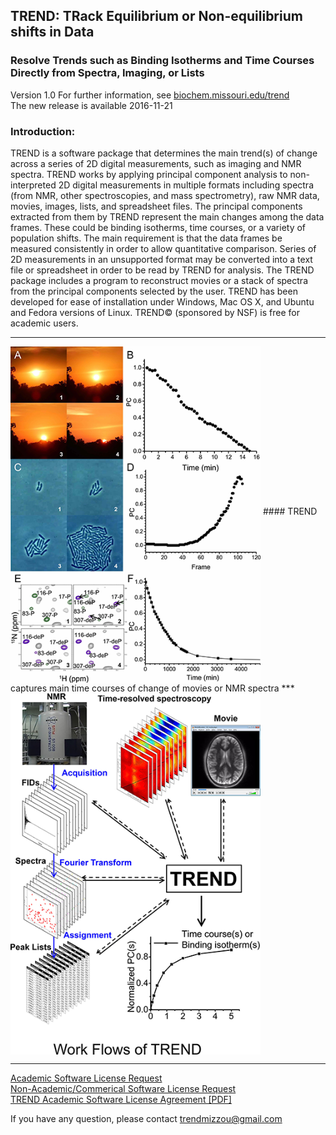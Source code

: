 ## TREND: TRack Equilibrium or Non-equilibrium shifts in Data
### Resolve Trends such as Binding Isotherms and Time Courses Directly from Spectra, Imaging, or Lists
Version 1.0
For further information, see 
[biochem.missouri.edu/trend](http://biochem.missouri.edu/trend)  
The new release is available 2016-11-21   
### Introduction:
TREND is a software package that determines the main trend(s) of change across a series of 2D
digital measurements, such as imaging and NMR spectra. TREND works by applying principal component
analysis to non-interpreted 2D digital measurements in multiple formats including spectra (from
NMR, other spectroscopies, and mass spectrometry), raw NMR data, movies, images, lists, and
spreadsheet files. The principal components extracted from them by TREND represent the main
changes among the data frames. These could be binding isotherms, time courses, or a variety of
population shifts. The main requirement is that the data frames be measured consistently in order
to allow quantitative comparison. Series of 2D measurements in an unsupported format may be
converted into a text file or spreadsheet in order to be read by TREND for analysis. The TREND
package includes a program to reconstruct movies or a stack of spectra from the principal
components selected by the user. TREND has been developed for ease of installation under Windows,
Mac OS X, and Ubuntu and Fedora versions of Linux. TREND© (sponsored by NSF) is free for academic
users.
___


<img src="./png/kinetics_small.png" width="400" alt="main time course" align="middle">   
#### TREND captures main time courses of change of movies or NMR spectra  
***
<img src="./png/workflow_small.png" width="400" alt="workflow" align="middle">  


___  

[Academic Software License Request](http://biochem.missouri.edu/trend/academic_request.php)  
[Non-Academic/Commerical Software License Request](http://biochem.missouri.edu/trend/commerical_request.php)  
[TREND Academic Software License Agreement [PDF]](http://biochem.missouri.edu/trend/docs/TREND_LicenseAgreement.pdf)  

If you have any question, please contact <trendmizzou@gmail.com>
